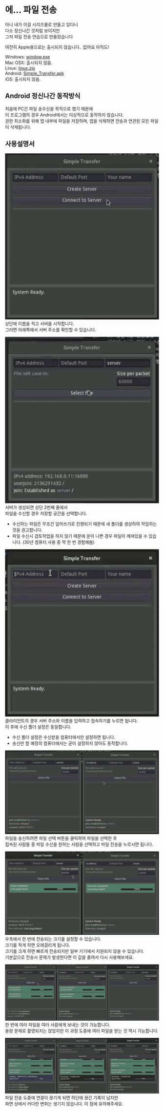 # 에... 파일 전송
아니 내가 이걸 시리즈물로 만들고 있다니  
다소 정신나간 것처럼 보이지만  
그저 파일 전송 연습으로 만들었습니다

여전히 Apple용으로는 출시되지 않습니다.. 없어요 아직도!

Windows: [window.exe](https://github.com/is2you2/ehh_transfer/raw/master/data/SimpleTransfer.exe)  
Mac OSX: 출시되지 않음.  
Linux: [linux.zip](https://github.com/is2you2/ehh_transfer/raw/master/data/linux.zip)  
Android: [Simple_Transfer.apk](https://github.com/is2you2/ehh_transfer/raw/master/data/Simple%20Transfer.apk)  
iOS: 출시되지 않음.

## Android 정신나간 동작방식
처음에 PC간 파일 송수신을 목적으로 했기 때문에  
이 프로그램의 경우 Android에서는 이상적으로 동작하지 않습니다.  
권한 최소화를 위해 앱 내부에 파일을 저장하며, 앱을 삭제하면 전송과 연관된 모든 파일이 삭제됩니다.  

## 사용설명서
![server_first](data/server_first.gif)  
상단에 이름을 적고 서버를 시작합니다.  
그러면 아래쪽에서 서버 주소를 확인할 수 있습니다.

![server_second](data/server_second.gif)  
서버가 생성되면 상단 2번째 줄에서  
파일을 수신할 경우 저장할 공간을 선택합니다.

* 수신하는 파일은 무조건 덮어쓰기로 진행되기 때문에 새 폴더를 생성하여 작업하는 것을 권고합니다.
* 파일 수신시 검토작업을 하지 않기 때문에 운이 나쁜 경우 파일이 깨져있을 수 있습니다. (30년 컴퓨터 사용 중 딱 한 번 경험해봄)

![client](data/client.gif)  
클라이언트의 경우 서버 주소와 이름을 입력하고 접속하기를 누르면 됩니다.  
이 후에 수신 폴더 설정은 동일합니다.

* 수신 폴더 설정은 수신받을 컴퓨터에서만 설정하면 됩니다.
* 송신만 할 예정의 컴퓨터에서는 굳이 설정하지 않아도 동작합니다.

![send_normal](data/send.gif)  
파일을 송신하려면 파일 선택 버튼을 클릭하여 파일을 선택한 후  
접속된 사람들 중 파일 수신을 원하는 사람을 선택하고 파일 전송을 누르시면 됩니다.

![send_custom_size](data/send_pkt.gif)  
우측에서 한 번에 전송되는 크기를 설정할 수 있습니다.  
크기를 작게 하면 오래걸리게 됩니다.  
크기를 크게 하면 빠르게 전송되지만 일부 기기에서 지원되지 않을 수 있습니다.  
기본값으로 전송시 문제가 발생한다면 이 값을 줄여서 다시 사용해보세요.

![multi_action](data/multi.gif)  
한 번에 여러 파일을 여러 사람에게 보내는 것이 가능합니다.  
용량 문제로 촬영되지는 않았지만 이 과정 도중에 여러 파일을 받는 것 역시 가능합니다.  

![disconnected](data/disconnected.gif)  
파일 전송 도중에 연결이 끊기게 되면 하단에 끊긴 기록이 남지만  
화면 상에서 커다란 변화는 생기지 않습니다. 이 점에 유의해주세요.
